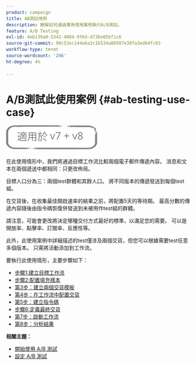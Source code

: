 ```yaml
---
product: campaign
title: AB測試用例
description: 瞭解如何通過專用使用案例執行A/B測試。
feature: A/B Testing
exl-id: 4eb139a0-5342-4084-9f6d-d736e05bf1c6
source-git-commit: 90c52ec144a6a3c1b534a80507e38fa3ed64fc83
workflow-type: tm+mt
source-wordcount: '246'
ht-degree: 4%

---
```


# A/B測試此使用案例 {#ab-testing-use-case}

![](../../assets/common.svg)

在此使用情形中，我們將通過目標工作流比較兩個電子郵件傳遞內容。 消息和文本在兩個遞送中都相同：只更改佈局。

目標人口分為三：兩個test群體和其餘人口。 將不同版本的傳遞發送到每個test組。

在交貨後，在收集最佳開啟速率的結果之前，將配置5天的等待期。 最高分數的傳遞內容隨後由指令碼恢復併發送到未被用作test組的群體。

請注意，可能會更改將決定哪種交付方式最好的標準，以滿足您的需要。 可以是開放率、點擊率、訂閱率、反應性等。

此外，此使用案例中詳細描述的test僅涉及兩個交貨，但您可以根據需要test任意多個版本。 只需將活動添加到工作流。

要執行此使用情形，主要步驟如下：

* [步驟1:建立目標工作流](a-b-testing-uc-targeting-workflow.md)
* [步驟2:配置填充樣本](a-b-testing-uc-population-samples.md)
* [第3步：建立兩個交貨模板](a-b-testing-uc-delivery-templates.md)
* [第4步：在工作流中配置交貨](a-b-testing-uc-configuring-deliveries.md)
* [第5步：建立指令碼](a-b-testing-uc-script.md)
* [步驟6:定義最終交貨](a-b-testing-uc-final-delivery.md)
* [第7步：啟動工作流](a-b-testing-uc-start-workflow.md)
* [第8步：分析結果](a-b-testing-uc-analyzing.md)

**相關主題：**

* [開始使用 A/B 測試](get-started-a-b-testing.md)
* [設定 A/B 測試](configuring-a-b-testing.md)

